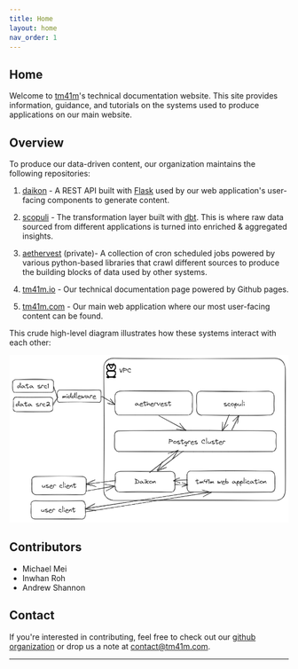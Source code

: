 ```yaml
---
title: Home
layout: home
nav_order: 1
---
```


## Home ##

Welcome to [tm41m]'s technical documentation website. This site provides information, guidance, and tutorials on the systems used to produce applications on our main website.

## Overview ##

To produce our data-driven content, our organization maintains the following repositories:

1. [daikon] - A REST API built with [Flask] used by our web application's user-facing components to generate content.

2. [scopuli] - The transformation layer built with [dbt]. This is where raw data sourced from different applications is turned into enriched & aggregated insights.

3. [aethervest] (private)- A collection of cron scheduled jobs powered by various python-based libraries that crawl different sources to produce the building blocks of data used by other systems.

4. [tm41m.io] - Our technical documentation page powered by Github pages.

5. [tm41m.com] - Our main web application where our most user-facing content can be found.


This crude high-level diagram illustrates how these systems interact with each other:

![](./assets/images/sys-arch-high.png)

## Contributors ##
* Michael Mei
* Inwhan Roh
* Andrew Shannon

## Contact ##
If you're interested in contributing, feel free to check out our [github organization] or drop us a note at [contact@tm41m.com].

----
[tm41m]: https://tm41m.com
[github organization]: https://github.com/tm41m
[contact@tm41m.com]: contact@tm41m.com
[daikon]: https://github.com/tm41m/daikon
[scopuli]: https://github.com/tm41m/scopuli
[aethervest]: https://github.com/tm41m/aethervest
[dbt]: https://docs.getdbt.com/docs/introduction
[tm41m.io]: #home
[tm41m.com]: https://tm41m.com
[flask]: https://flask.palletsprojects.com/en/2.3.x/
